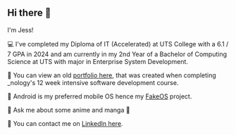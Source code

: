 ## Hi there 👋
I'm Jess! 

💻 I've completed my Diploma of IT (Accelerated) at UTS College with a 6.1 / 7 GPA in 2024 and am currently in my 2nd Year of a Bachelor of Computing Science at UTS with major in Enterprise System Development. 

🌱 You can view an old [portfolio here](https://xjessd.github.io/), that was created when completing  _nology's 12 week intensive software development course.

📱 Android is my preferred mobile OS hence my [FakeOS](https://xjessd.github.io/fakeOS/) project.

💬 Ask me about some anime and manga 📖

📨 You can contact me on [LinkedIn here](https://www.linkedin.com/in/xjessd/).



<!--
**xJessD/xJessd** is a ✨ _special_ ✨ repository because its `README.md` (this file) appears on your GitHub profile.

Here are some ideas to get you started:

- 👯 I’m looking to collaborate on ...
- 🤔 I’m looking for help with ...
- 💬 Ask me about ...
- 📫 How to reach me: ...
- 😄 Pronouns: ...
- ⚡ Fun fact: ...
- 🌱
[![Jess's GitHub stats](https://github-readme-stats.vercel.app/api?username=xJessD&theme=gotham)](https://github.com/xJessD/github-readme-stats)


----------------------------------------------- Last Ver
## Hi there 👋
I'm Jess! 
I've recently completed _nology's 12 week intensive software development course. You can view my [portfolio here](https://xjessd.github.io/).

🌱 I’m currently learning testing automation using Testng, [Selenium](https://github.com/xJessD/test-automation-practice) and the [Cucumber framework](https://github.com/xJessD/selenium-cucumber)!

❤️ I really enjoy HTML & CSS. And I might be a bit Android biased (hence my [FakeOS](https://xjessd.github.io/fakeOS/) project).

💬 Ask me about some anime and manga 📖

📨 You can contact me on [LinkedIn here](https://www.linkedin.com/in/xjessd/).

-->
